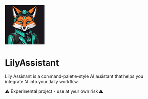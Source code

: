 <img src="https://raw.githubusercontent.com/PolarLabsRC/LilyAssistant/fd9f97bc4401f1a8c34e86919313770606041876/src/lib/images/fox.png" width="128">

# LilyAssistant
Lily Assistant is a command-palette-style AI assistant that helps you integrate AI into your daily workflow.

⚠️ Experimental project - use at your own risk ⚠️